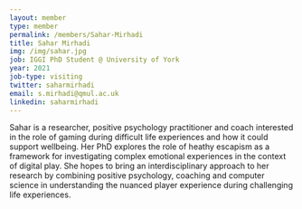 ```yaml
---
layout: member
type: member
permalink: /members/Sahar-Mirhadi
title: Sahar Mirhadi
img: /img/sahar.jpg
job: IGGI PhD Student @ University of York
year: 2021
job-type: visiting
twitter: saharmirhadi
email: s.mirhadi@qmul.ac.uk
linkedin: saharmirhadi
---
```


Sahar is a researcher, positive psychology practitioner and coach interested in the role of gaming during difficult life experiences and how it could support wellbeing. Her PhD explores the role of heathy escapism as a framework for investigating complex emotional experiences in the context of digital play. She hopes to bring an interdisciplinary approach to her research by combining positive psychology, coaching and computer science in understanding the nuanced player experience during challenging life experiences.
